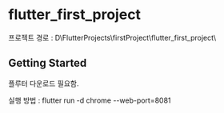 # flutter_first_project

프로젝트 경로 : D\FlutterProjects\firstProject\flutter_first_project\

## Getting Started

플루터 다운로드 필요함.

실행 방법 : flutter run -d chrome --web-port=8081
